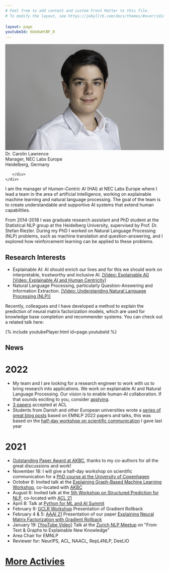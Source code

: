 ```yaml
---
# Feel free to add content and custom Front Matter to this file.
# To modify the layout, see https://jekyllrb.com/docs/themes/#overriding-theme-defaults

layout: page
youtubeId: 6UeOwHtBF_0
---
```

<div class="grid">
    <div class="col-1-2">
       <div class="content">
            <img src="/images/picture.jpg" alt="Profile">
       </div>
    </div>
    <div class="col-1-2">
       <div class="content">
       Dr. Carolin Lawrence<br/>
       Manager, NEC Labs Europe<br/>
       Heidelberg, Germany<br/>
       
       </div>
    </div>
</div>

I am the manager of <i>Human-Centric AI</i> (HAI) at NEC Labs Europe where I lead a team in the area of artificial intelligence, working on explainable machine learning and natural language processing. The goal of the team is to create understandable and supportive AI systems that extend human capabilities.

From 2014-2018 I was graduate research assistant and PhD student at the Statistical NLP group at the Heidelberg University, supervised by Prof. Dr. Stefan Riezler. During my PhD I worked on Natural Language Processing (NLP) problems, such as machine translation and question-answering, and I explored how reinforcement learning can be applied to these problems.

## Research Interests
* Explainable AI: AI should enrich our lives and for this we should work on interpretable, trustworthy and inclusive AI. <a href="https://www.youtube.com/watch?v=ZJXeMkA-4eA" target="_blank">[Video: Explainable AI]</a> <a href="https://www.youtube.com/watch?v=hqKoxqSHyiY" target="_blank">[Video: Explainable AI and Human Centricity]</a>
* Natural Language Processing, particularly Question-Answering and Information Extraction. <a href="https://www.youtube.com/watch?v=-uJHzqI4zB0" target="_blank">[Video: Understanding Natural Language Processing (NLP)]</a>

Recently, colleagues and I have developed a method to explain the prediction of neural matrix factorization models, which are used for knowledge base completion and recommender systems. You can check out a related talk here:

{% include youtubePlayer.html id=page.youtubeId %}


## News
# 2022
* My team and I are looking for a research engineer to work with us to bring research into applications. We work on explainable AI and Natural Language Processing. Our vision is to enable human-AI collaboration. If that sounds exciting to you, consider <a href="https://jobs.neclab.eu/jobs/openings/staff/NEC-NLE-2204-432-HAI-2-Senior_Research_Engineer_ML_[2204-432-HAI].pdf">applying</a>.
* <a href="publications/">3 papers</a> accepted at ACL
* Students from Danish and other European universities wrote a <a href="https://nlpnorth.github.io/content/emnlp-2021-blogs.html">series of great blog posts</a> based on EMNLP 2022 papers and talks, this was based on the <a href="https://en.itu.dk/Research/PhD-Programme/PhD-Courses/PhD-courses-2021/PhD-Course---Communicating-State-of-the-art-NLP-Research-to-a-Broader-Audience">half-day workshop on scientific communication</a> I gave last year

# 2021
* <a href="https://www.akbc.ws/2021/awards/">Outstanding Paper Award at AKBC</a>, thanks to my co-authors for all the great discussions and work!
* November 18: I will give a half-day workshop on scientific communication for a <a href="https://en.itu.dk/Research/PhD-Programme/PhD-Courses/PhD-courses-2021/PhD-Course---Communicating-State-of-the-art-NLP-Research-to-a-Broader-Audience">PhD course at the University of Copenhagen</a>
* October 8: Invited talk at the <a href="https://xgml.github.io/">Explaining Graph-Based Machine Learning Workshop</a>, co-located with <a href="https://www.akbc.ws/2021/">AKBC</a>
* August 6: Invited talk at the <a href="http://structuredprediction.github.io/SPNLP21/schedule/">5th Workshop on Structured Prediction for NLP</a>, co-located with <a href="https://2021.aclweb.org/">ACL 21</a>
* April 8: Talk at <a href="https://python.geekle.us/agenda">Python for ML and AI Summit</a>
* February 9: <a href="https://sites.google.com/view/gclr2021/accepted-papers">GCLR Workshop</a> Presentation of Gradient Rollback
* February 4 & 5: <a href="https://aaai.org/Conferences/AAAI-21/">AAAI 21</a> Presentation of our paper <a href="https://arxiv.org/abs/2010.05516">Explaining Neural Matrix Factorization with Gradient Rollback</a>
* January 19: <a href="https://www.youtube.com/watch?v=6UeOwHtBF_0&feature=youtu.be">[YouTube Video]</a> Talk at the <a href="https://www.meetup.com/NLP-Zurich/events/275560462/">Zurich NLP Meetup</a> on "From Text & Graphs to Explainable New Knowledge"
* Area Chair for EMNLP
* Reviewer for: NeurIPS, ACL, NAACL, RepL4NLP, DeeLIO

# <a href="activities/">More Activies</a>

